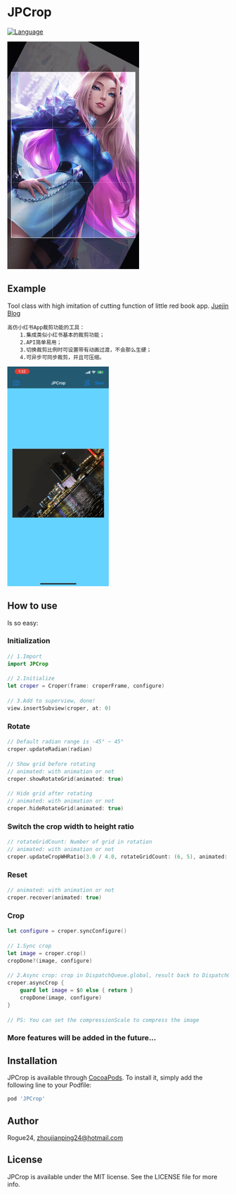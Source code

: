 # JPCrop

[![Language](http://img.shields.io/badge/language-Swift-brightgreen.svg?style=flat)](https://developer.apple.com/Swift)

![effect](https://github.com/Rogue24/JPCover/raw/master/JPCrop/cover.png)

## Example

Tool class with high imitation of cutting function of little red book app.
[Juejin Blog](https://juejin.cn/post/6910627272215150600)

    高仿小红书App裁剪功能的工具：
        1.集成类似小红书基本的裁剪功能；
        2.API简单易用；
        3.切换裁剪比例时可设置带有动画过渡，不会那么生硬；
        4.可异步可同步裁剪，并且可压缩。
        
![example](https://github.com/Rogue24/JPCover/raw/master/JPCrop/example.gif)

## How to use

Is so easy:

### Initialization
```swift
// 1.Import
import JPCrop

// 2.Initialize
let croper = Croper(frame: croperFrame, configure)

// 3.Add to superview, done!
view.insertSubview(croper, at: 0)
```

### Rotate
```swift
// Default radian range is -45° ~ 45°
croper.updateRadian(radian)

// Show grid before rotating
// animated: with animation or not
croper.showRotateGrid(animated: true)

// Hide grid after rotating
// animated: with animation or not
croper.hideRotateGrid(animated: true)
```

### Switch the crop width to height ratio
```swift
// rotateGridCount: Number of grid in rotation
// animated: with animation or not
croper.updateCropWHRatio(3.0 / 4.0, rotateGridCount: (6, 5), animated: true)
```

### Reset
```swift
// animated: with animation or not
croper.recover(animated: true)
```

### Crop
```swift
let configure = croper.syncConfigure()

// 1.Sync crop
let image = croper.crop() 
cropDone?(image, configure)

// 2.Async crop: crop in DispatchQueue.global, result back to DispatchQueue.main 
croper.asyncCrop {
    guard let image = $0 else { return }
    cropDone(image, configure)
}

// PS: You can set the compressionScale to compress the image
```

### More features will be added in the future...

## Installation

JPCrop is available through [CocoaPods](https://cocoapods.org). To install
it, simply add the following line to your Podfile:

```ruby
pod 'JPCrop'
```

## Author

Rogue24, zhoujianping24@hotmail.com

## License

JPCrop is available under the MIT license. See the LICENSE file for more info.
